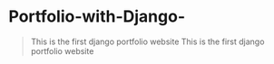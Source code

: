 ﻿# Portfolio-with-Django-

>This is the first django portfolio website
This is the first django portfolio website

